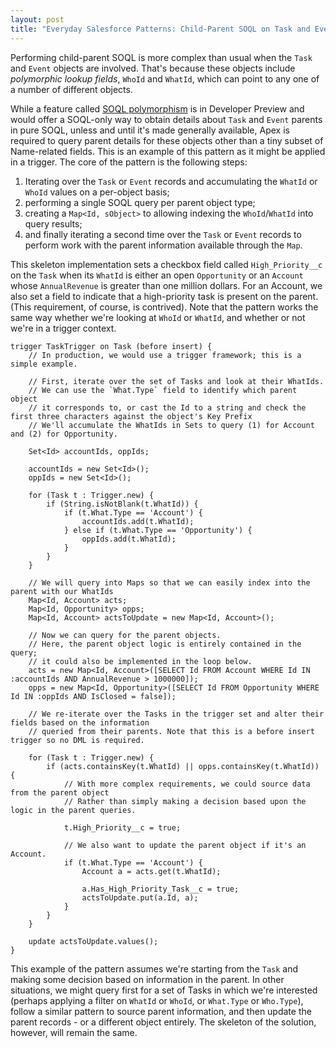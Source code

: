 ```yaml
---
layout: post
title: "Everyday Salesforce Patterns: Child-Parent SOQL on Task and Event"
---
```


Performing child-parent SOQL is more complex than usual when the `Task` and `Event` objects are involved. That's because these objects include *polymorphic lookup fields*, `WhoId` and `WhatId`, which can point to any one of a number of different objects.

While a feature called [SOQL polymorphism](https://developer.salesforce.com/docs/atlas.en-us.soql_sosl.meta/soql_sosl/sforce_api_calls_soql_relationships_and_polymorph_keys.htm) is in Developer Preview and would offer a SOQL-only way to obtain details about `Task` and `Event` parents in pure SOQL, unless and until it's made generally available, Apex is required to query parent details for these objects other than a tiny subset of Name-related fields. This is an example of this pattern as it might be applied in a trigger. The core of the pattern is the following steps:

 1. Iterating over the `Task` or `Event` records and accumulating the `WhatId` or `WhoId` values on a per-object basis;
 1. performing a single SOQL query per parent object type;
 1. creating a `Map<Id, sObject>` to allowing indexing the `WhoId`/`WhatId` into query results;
 1. and finally iterating a second time over the `Task` or `Event` records to perform work with the parent information available through the `Map`.

This skeleton implementation sets a checkbox field called `High_Priority__c` on the `Task` when its `WhatId` is either an open `Opportunity` or an `Account` whose `AnnualRevenue` is greater than one million dollars. For an Account, we also set a field to indicate that a high-priority task is present on the parent. (This requirement, of course, is contrived). Note that the pattern works the same way whether we're looking at `WhoId` or `WhatId`, and whether or not we're in a trigger context.

    trigger TaskTrigger on Task (before insert) {
        // In production, we would use a trigger framework; this is a simple example.
        
        // First, iterate over the set of Tasks and look at their WhatIds.
        // We can use the `What.Type` field to identify which parent object
        // it corresponds to, or cast the Id to a string and check the first three characters against the object's Key Prefix
        // We'll accumulate the WhatIds in Sets to query (1) for Account and (2) for Opportunity.
        
        Set<Id> accountIds, oppIds;
        
        accountIds = new Set<Id>();
        oppIds = new Set<Id>();
        
        for (Task t : Trigger.new) {
            if (String.isNotBlank(t.WhatId)) {
                if (t.What.Type == 'Account') {
                    accountIds.add(t.WhatId);
                } else if (t.What.Type == 'Opportunity') {
                    oppIds.add(t.WhatId);
                }
            }
        }
        
        // We will query into Maps so that we can easily index into the parent with our WhatIds
        Map<Id, Account> acts;
        Map<Id, Opportunity> opps;
        Map<Id, Account> actsToUpdate = new Map<Id, Account>();
        
        // Now we can query for the parent objects.
        // Here, the parent object logic is entirely contained in the query;
        // it could also be implemented in the loop below.
        acts = new Map<Id, Account>([SELECT Id FROM Account WHERE Id IN :accountIds AND AnnualRevenue > 1000000]);
        opps = new Map<Id, Opportunity>([SELECT Id FROM Opportunity WHERE Id IN :oppIds AND IsClosed = false]);
        
        // We re-iterate over the Tasks in the trigger set and alter their fields based on the information
        // queried from their parents. Note that this is a before insert trigger so no DML is required.
        
        for (Task t : Trigger.new) {
            if (acts.containsKey(t.WhatId) || opps.containsKey(t.WhatId)) {
                // With more complex requirements, we could source data from the parent object
                // Rather than simply making a decision based upon the logic in the parent queries.
                
                t.High_Priority__c = true;

                // We also want to update the parent object if it's an Account.
                if (t.What.Type == 'Account') {
                    Account a = acts.get(t.WhatId);

                    a.Has_High_Priority_Task__c = true;
                    actsToUpdate.put(a.Id, a);
                }
            }
        }

        update actsToUpdate.values();
    }

This example of the pattern assumes we're starting from the `Task` and making some decision based on information in the parent. In other situations, we might query first for a set of Tasks in which we're interested (perhaps applying a filter on `WhatId` or `WhoId`, or `What.Type` or `Who.Type`), follow a similar pattern to source parent information, and then update the parent records - or a different object entirely. The skeleton of the solution, however, will remain the same.
